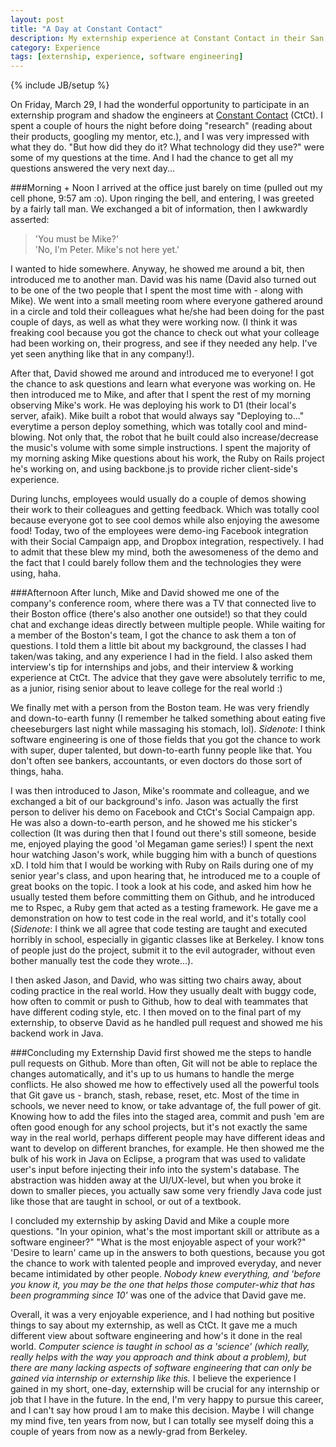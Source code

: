 ```yaml
---
layout: post
title: "A Day at Constant Contact"
description: My externship experience at Constant Contact in their San Francisco office
category: Experience
tags: [externship, experience, software engineering]
---
```

{% include JB/setup %}

On Friday, March 29, I had the wonderful opportunity to participate in an externship program and shadow the engineers at [Constant Contact](http://www.constantcontact.com/index.jsp) (CtCt). I spent a couple of hours the night before doing "research" (reading about their products, googling my mentor, etc.), and I was very impressed with what they do. "But how did they do it? What technology did they use?" were some of my questions at the time. And I had the chance to get all my questions answered the very next day...

###Morning + Noon
I arrived at the office just barely on time (pulled out my cell phone, 9:57 am :o). Upon ringing the bell, and entering, I was greeted by a fairly tall man. We exchanged a bit of information, then I awkwardly asserted:

> 'You must be Mike?'         
> 'No, I'm Peter. Mike's not here yet.'

I wanted to hide somewhere. Anyway, he showed me around a bit, then introduced me to another man. David was his name (David also turned out to be one of the two people that I spent the most time with - along with Mike). We went into a small meeting room where everyone gathered around in a circle and told their colleagues what he/she had been doing for the past couple of days, as well as what they were working now. (I think it was freaking cool because you got the chance to check out what your colleage had been working on, their progress, and see if they needed any help. I've yet seen anything like that in any company!).      

After that, David showed me around and introduced me to everyone! I got the chance to ask questions and learn what everyone was working on. He then introduced me to Mike, and after that I spent the rest of my morning observing Mike's work. He was deploying his work to D1 (their local's server, afaik). Mike built a robot that would always say "Deploying to..." everytime a person deploy something, which was totally cool and mind-blowing. Not only that, the robot that he built could also increase/decrease the music's volume with some simple instructions. I spent the majority of my morning asking Mike questions about his work, the Ruby on Rails project he's working on, and using backbone.js to provide richer client-side's experience.    

During lunchs, employees would usually do a couple of demos showing their work to their colleagues and getting feedback. Which was totally cool because everyone got to see cool demos while also enjoying the awesome food! Today, two of the employees were demo-ing Facebook integration with their Social Campaign app, and Dropbox integration, respectively. I had to admit that these blew my mind, both the awesomeness of the demo and the fact that I could barely follow them and the technologies they were using, haha.   

###Afternoon
After lunch, Mike and David showed me one of the company's conference room, where there was a TV that connected live to their Boston office (there's also another one outside!) so that they could chat and exchange ideas directly between multiple people. While waiting for a member of the Boston's team, I got the chance to ask them a ton of questions. I told them a little bit about my background, the classes I had taken/was taking, and any experience I had in the field. I also asked them interview's tip for internships and jobs, and their interview & working experience at CtCt. The advice that they gave were absolutely terrific to me, as a junior, rising senior about to leave college for the real world :) 

We finally met with a person from the Boston team. He was very friendly and down-to-earth funny (I remember he talked something about eating five cheeseburgers last night while massaging his stomach, lol). *Sidenote*: I think software engineering is one of those fields that you got the chance to work with super, duper talented, but down-to-earth funny people like that. You don't often see bankers, accountants, or even doctors do those sort of things, haha.    

I was then introduced to Jason, Mike's roommate and colleague, and we exchanged a bit of our background's info. Jason was actually the first person to deliver his demo on Facebook and CtCt's Social Campaign app. He was also a down-to-earth person, and he showed me his sticker's collection (It was during then that I found out there's still someone, beside me, enjoyed playing the good 'ol Megaman game series!) I spent the next hour watching Jason's work, while bugging him with a bunch of questions xD. I told him that I would be working with Ruby on Rails during one of my senior year's class, and upon hearing that, he introduced me to a couple of great books on the topic. I took a look at his code, and asked him how he usually tested them before committing them on Github, and he introduced me to Rspec, a Ruby gem that acted as a testing framework. He gave me a demonstration on how to test code in the real world, and it's totally cool (*Sidenote*: I think we all agree that code testing are taught and executed horribly in school, especially in gigantic classes like at Berkeley. I know tons of people just do the project, submit it to the evil autograder, without even bother manually test the code they wrote...).   

I then asked Jason, and David, who was sitting two chairs away, about coding practice in the real world. How they usually dealt with buggy code, how often to commit or push to Github, how to deal with teammates that have different coding style, etc. I then moved on to the final part of my externship, to observe David as he handled pull request and showed me his backend work in Java.   

###Concluding my Externship 
David first showed me the steps to handle pull requests on Github. More than often, Git will not be able to replace the changes automatically, and it's up to us humans to handle the merge conflicts. He also showed me how to effectively used all the powerful tools that Git gave us - branch, stash, rebase, reset, etc. Most of the time in schools, we never need to know, or take advantage of, the full power of git. Knowing how to add the files into the staged area, commit and push 'em are often good enough for any school projects, but it's not exactly the same way in the real world, perhaps different people may have different ideas and want to develop on different branches, for example. He then showed me the bulk of his work in Java on Eclipse, a program that was used to validate user's input before injecting their info into the system's database. The abstraction was hidden away at the UI/UX-level, but when you broke it down to smaller pieces, you actually saw some very friendly Java code just like those that are taught in school, or out of a textbook.   

I concluded my externship by asking David and Mike a couple more questions. "In your opinion, what's the most important skill or attribute as a software engineer?" "What is the most enjoyable aspect of your work?" 'Desire to learn' came up in the answers to both questions, because you got the chance to work with talented people and improved everyday, and never became intimidated by other people. *Nobody knew everything, and 'before you know it, you may be the one that helps those computer-whiz that has been programming since 10'* was one of the advice that David gave me.     

Overall, it was a very enjoyable experience, and I had nothing but positive things to say about my externship, as well as CtCt. It gave me a much different view about software engineering and how's it done in the real world. *Computer science is taught in school as a 'science' (which really, really helps with the way you approach and think about a problem), but there are many lacking aspects of software engineering that can only be gained via internship or externship like this.* I believe the experience I gained in my short, one-day, externship will be crucial for any internship or job that I have in the future. In the end, I'm very happy to pursue this career, and I can't say how proud I am to make this decision. Maybe I will change my mind five, ten years from now, but I can totally see myself doing this a couple of years from now as a newly-grad from Berkeley.  
